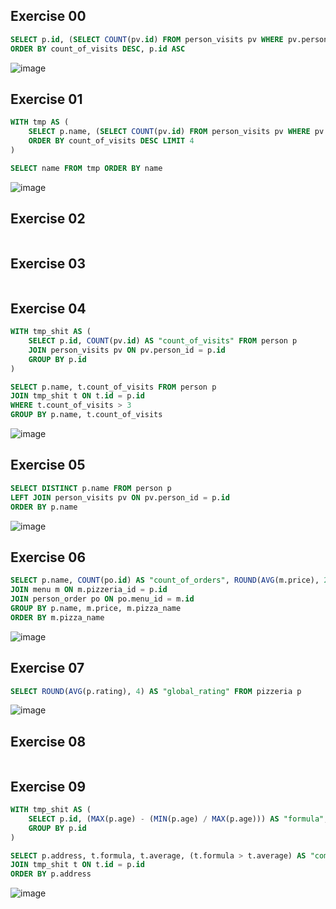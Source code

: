 ## Exercise 00
```sql
SELECT p.id, (SELECT COUNT(pv.id) FROM person_visits pv WHERE pv.person_id = p.id) AS "count_of_visits" FROM person p
ORDER BY count_of_visits DESC, p.id ASC
```
![image](https://github.com/b0ryakha/SQL/assets/47691726/beb4a7ad-15d4-4392-a798-b0feddc5c4b6)

## Exercise 01
```sql
WITH tmp AS (
	SELECT p.name, (SELECT COUNT(pv.id) FROM person_visits pv WHERE pv.person_id = p.id) AS "count_of_visits" FROM person p
	ORDER BY count_of_visits DESC LIMIT 4
)

SELECT name FROM tmp ORDER BY name
```
![image](https://github.com/b0ryakha/SQL/assets/47691726/ae9f3522-cdcf-4ef4-82e2-afe240c224cd)


## Exercise 02
```sql

```

## Exercise 03
```sql

```

## Exercise 04
```sql
WITH tmp_shit AS (
	SELECT p.id, COUNT(pv.id) AS "count_of_visits" FROM person p
	JOIN person_visits pv ON pv.person_id = p.id
	GROUP BY p.id
)

SELECT p.name, t.count_of_visits FROM person p
JOIN tmp_shit t ON t.id = p.id
WHERE t.count_of_visits > 3
GROUP BY p.name, t.count_of_visits
```
![image](https://github.com/b0ryakha/SQL/assets/47691726/40c23e34-08fc-4a6b-ad7e-dde50501edde)

## Exercise 05
```sql
SELECT DISTINCT p.name FROM person p
LEFT JOIN person_visits pv ON pv.person_id = p.id
ORDER BY p.name
```
![image](https://github.com/b0ryakha/SQL/assets/47691726/3b84c74e-71b2-406c-898c-0f5987fafa11)

## Exercise 06
```sql
SELECT p.name, COUNT(po.id) AS "count_of_orders", ROUND(AVG(m.price), 2) AS "average_price", MAX(m.price) AS "max_price", MIN(m.price) AS "min_price" FROM pizzeria p
JOIN menu m ON m.pizzeria_id = p.id
JOIN person_order po ON po.menu_id = m.id
GROUP BY p.name, m.price, m.pizza_name
ORDER BY m.pizza_name
```
![image](https://github.com/b0ryakha/SQL/assets/47691726/3f22d412-67d9-41a4-9c2c-daa90cf3c760)

## Exercise 07
```sql
SELECT ROUND(AVG(p.rating), 4) AS "global_rating" FROM pizzeria p
```
![image](https://github.com/b0ryakha/SQL/assets/47691726/3a0c03eb-3b9b-492f-a6e8-0642ec1b6839)

## Exercise 08
```sql

```

## Exercise 09
```sql
WITH tmp_shit AS (
	SELECT p.id, (MAX(p.age) - (MIN(p.age) / MAX(p.age))) AS "formula", ROUND(AVG(p.age), 2) AS "average" FROM person p
	GROUP BY p.id
)

SELECT p.address, t.formula, t.average, (t.formula > t.average) AS "comprasion" FROM person p
JOIN tmp_shit t ON t.id = p.id
ORDER BY p.address
```
![image](https://github.com/b0ryakha/SQL/assets/47691726/0aef5a87-a716-4ef9-b8bf-69edbe0b0ee2)
